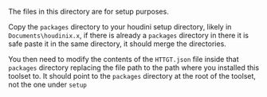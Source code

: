 The files in this directory are for setup purposes.

Copy the `packages` directory to your houdini setup directory, likely in `Documents\houdinix.x`, 
if there is already a `packages` directory in there it is safe paste it in the same directory, 
it should merge the directories.

You then need to modify the contents of the `HTTGT.json` file inside that `packages` directory 
replacing the file path to the path where you installed this toolset to.
It should point to the `packages` directory at the root of the toolset, not the one under `setup`
